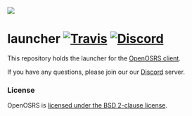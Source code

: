 ![](https://i.imgur.com/0D5106S.png)
# launcher [![Travis](https://img.shields.io/travis/runelite/launcher.svg)](https://travis-ci.org/runelite/launcher) [![Discord](https://img.shields.io/discord/301497432909414422.svg)](https://discord.gg/mePCs8U)

This repository holds the launcher for the [OpenOSRS client](https://github.com/open-osrs/runelite).

If you have any questions, please join our our [Discord](https://discord.gg/openosrs) server.

### License

OpenOSRS is [licensed under the BSD 2-clause license](https://github.com/open-osrs/launcher/blob/master/LICENSE).
